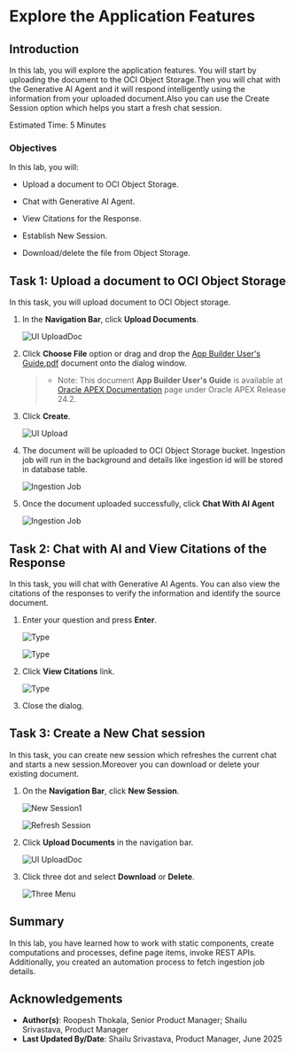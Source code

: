 # Explore the Application Features

## Introduction

In this lab, you will explore the application features. You will start by uploading the document to the OCI Object Storage.Then you will chat with the Generative AI Agent and it will respond intelligently using the information from your uploaded document.Also you can use the Create Session option which helps you start a fresh chat session.

Estimated Time: 5 Minutes

### Objectives

In this lab, you will:

- Upload a document to OCI Object Storage.

- Chat with Generative AI Agent.

- View Citations for the Response.

- Establish New Session.

- Download/delete the file from Object Storage.

## Task 1: Upload a document to OCI Object Storage

In this task, you will upload document to OCI Object storage.

1. In the **Navigation Bar**, click **Upload Documents**.

    ![UI UploadDoc](images/ui-uploaddoc.png " ")

2. Click  **Choose File** option or drag and drop the [App Builder User's Guide.pdf](https://c4u04.objectstorage.us-ashburn-1.oci.customer-oci.com/p/EcTjWk2IuZPZeNnD_fYMcgUhdNDIDA6rt9gaFj_WZMiL7VvxPBNMY60837hu5hga/n/c4u04/b/livelabsfiles/o/labfiles%2Foracle-apex-app-builder-users-guide.pdf?download=1) document onto the dialog window.

    >* Note: This document **App Builder User's Guide** is available at [Oracle APEX Documentation](https://apex.oracle.com/en/learn/documentation/) page under Oracle APEX Release 24.2.

3. Click **Create**.

    ![UI Upload](images/ui-upload.png " ")

4. The document will be uploaded to OCI Object Storage bucket. Ingestion job will run in the background and details like ingestion id will be stored in database table.

    ![Ingestion Job](images/ingestion-job.png " ")

5. Once the document uploaded successfully, click **Chat With AI Agent**

    ![Ingestion Job](images/ingestionjob-success.png " ")

## Task 2: Chat with AI and View Citations of the Response

In this task, you will chat with Generative AI Agents. You can also view the citations of the responses to verify the information and identify the source document.

1. Enter your question and press **Enter**.

    ![Type](images/type.png " ")

    ![Type](images/type-chat1.png " ")

2. Click **View Citations** link.

    ![Type](images/click-citation1.png " ")

3. Close the dialog.

## Task 3: Create a New Chat session

In this task, you can create new session which refreshes the current chat and starts a new session.Moreover you can download or delete your existing document.

1. On the **Navigation Bar**, click **New Session**.

    ![New Session1](images/new-session1.png " ")

    ![Refresh Session](images/refresh.png " ")

2. Click **Upload Documents** in the navigation bar.

    ![UI UploadDoc](images/ui-uploaddoc.png " ")

3. Click three dot and select **Download** or **Delete**.

    ![Three Menu](images/three-menu1.png " ")

## Summary

In this lab, you have learned how to work with static components, create computations and processes, define page items, invoke REST APIs. Additionally, you created an automation process to fetch ingestion job details.

## Acknowledgements

- **Author(s)**: Roopesh Thokala, Senior Product Manager; Shailu Srivastava, Product Manager
- **Last Updated By/Date**: Shailu Srivastava, Product Manager, June 2025
